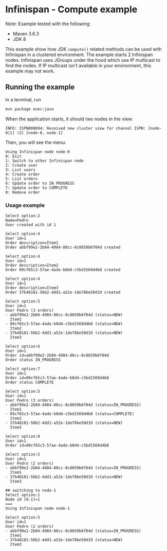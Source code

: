 # Infinispan - Compute example

Note: Example tested with the following: 

* Maven 3.6.3
* JDK 8

This example show how JDK `compute()` related methods can be used with Infinispan in a clustered environment.
The example starts 2 Infinispan nodes. 
Infinispan uses JGroups under the hood which use IP multicast to find the nodes.
If IP multicast isn't available in your environment, this example may not work.

## Running the example

In a terminal, run

``` bash
mvn package exec:java
```

When the application starts, it should two nodes in the view:

```
INFO: ISPN000094: Received new cluster view for channel ISPN: [node-0|1] (2) [node-0, node-1]
```

Then, you will see the menu: 

```
Using Infinispan node node-0
0: Exit
1: Switch to other Infinispan node
2: Create user
3: List users
4: Create order
5: List orders
6: Update order to IN_PROGRESS
7: Update order to COMPLETE
8: Remove order
```

### Usage example

```
Select option:2
Name=Pedro
User created with id 1

Select option:4
User id=1
Order description=Item1
Order abbf99e2-2b84-4984-80cc-8c8659b6f04d created

Select option:4
User id=1
Order description=Item2
Order 09cf65c3-57ae-4ade-b0d4-c5bd1569d4b8 created

Select option:4
User id=1
Order description=Item3
Order 37b48181-56b2-4dd1-a52e-1de78be50d19 created

Select option:5
User id=1
User Pedro (3 orders)
- abbf99e2-2b84-4984-80cc-8c8659b6f04d (status=NEW)
  Item1
- 09cf65c3-57ae-4ade-b0d4-c5bd1569d4b8 (status=NEW)
  Item2
- 37b48181-56b2-4dd1-a52e-1de78be50d19 (status=NEW)
  Item3

Select option:6
User id=1
Order id=abbf99e2-2b84-4984-80cc-8c8659b6f04d
Order status IN_PROGRESS

Select option:7
User id=1
Order id=09cf65c3-57ae-4ade-b0d4-c5bd1569d4b8
Order status COMPLETE

Select option:5
User id=1
User Pedro (3 orders)
- abbf99e2-2b84-4984-80cc-8c8659b6f04d (status=IN_PROGRESS)
  Item1
- 09cf65c3-57ae-4ade-b0d4-c5bd1569d4b8 (status=COMPLETE)
  Item2
- 37b48181-56b2-4dd1-a52e-1de78be50d19 (status=NEW)
  Item3

Select option:8
User id=1
Order id=09cf65c3-57ae-4ade-b0d4-c5bd1569d4b8

Select option:5
User id=1
User Pedro (2 orders)
- abbf99e2-2b84-4984-80cc-8c8659b6f04d (status=IN_PROGRESS)
  Item1
- 37b48181-56b2-4dd1-a52e-1de78be50d19 (status=NEW)
  Item3

## switching to node-1
Select option:1
Node id [0-1]=1
===
Using Infinispan node node-1

Select option:5
User id=1
User Pedro (2 orders)
- abbf99e2-2b84-4984-80cc-8c8659b6f04d (status=IN_PROGRESS)
  Item1
- 37b48181-56b2-4dd1-a52e-1de78be50d19 (status=NEW)
  Item3

```
